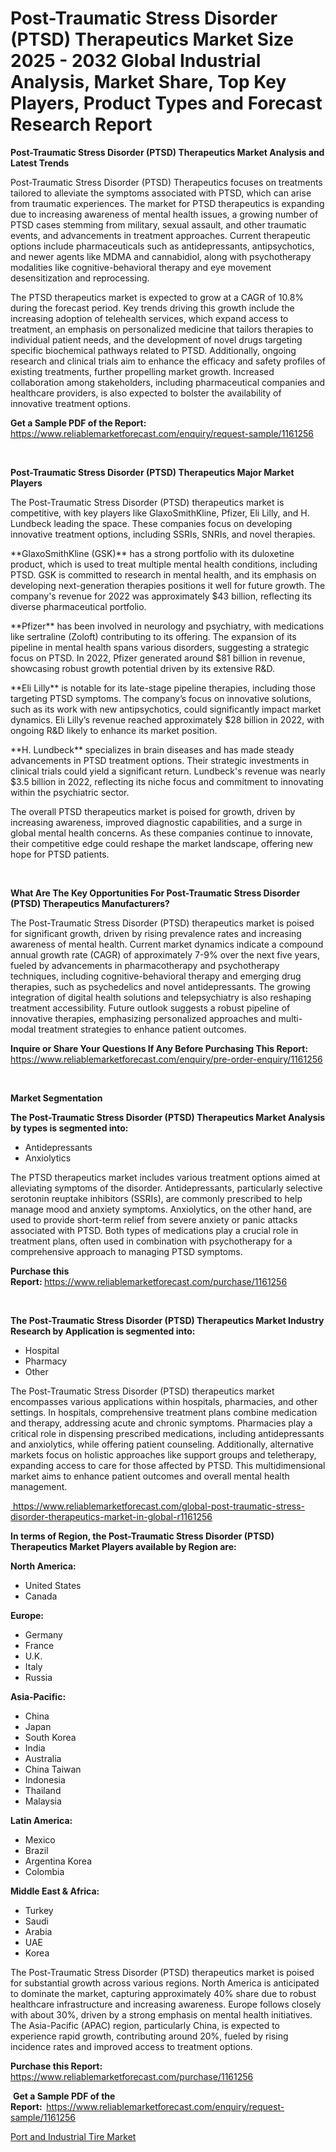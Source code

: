 <p><h1>Post-Traumatic Stress Disorder (PTSD) Therapeutics Market Size 2025 - 2032 Global Industrial Analysis, Market Share, Top Key Players, Product Types and Forecast Research Report</h1></p><p><strong>Post-Traumatic Stress Disorder (PTSD) Therapeutics Market Analysis and Latest Trends</strong></p>
<p><p>Post-Traumatic Stress Disorder (PTSD) Therapeutics focuses on treatments tailored to alleviate the symptoms associated with PTSD, which can arise from traumatic experiences. The market for PTSD therapeutics is expanding due to increasing awareness of mental health issues, a growing number of PTSD cases stemming from military, sexual assault, and other traumatic events, and advancements in treatment approaches. Current therapeutic options include pharmaceuticals such as antidepressants, antipsychotics, and newer agents like MDMA and cannabidiol, along with psychotherapy modalities like cognitive-behavioral therapy and eye movement desensitization and reprocessing.</p><p>The PTSD therapeutics market is expected to grow at a CAGR of 10.8% during the forecast period. Key trends driving this growth include the increasing adoption of telehealth services, which expand access to treatment, an emphasis on personalized medicine that tailors therapies to individual patient needs, and the development of novel drugs targeting specific biochemical pathways related to PTSD. Additionally, ongoing research and clinical trials aim to enhance the efficacy and safety profiles of existing treatments, further propelling market growth. Increased collaboration among stakeholders, including pharmaceutical companies and healthcare providers, is also expected to bolster the availability of innovative treatment options.</p></p>
<p><strong>Get a Sample PDF of the Report:&nbsp;</strong> <a href="https://www.reliablemarketforecast.com/enquiry/request-sample/1161256?utm_campaign=2324&utm_medium=2&utm_source=Github&utm_content=ia&utm_term=22032025&utm_id=post-traumatic-stress-disorder-ptsd-therapeutics">https://www.reliablemarketforecast.com/enquiry/request-sample/1161256</a></p>
<p>&nbsp;</p>
<p><strong>Post-Traumatic Stress Disorder (PTSD) Therapeutics Major Market Players</strong></p>
<p><p>The Post-Traumatic Stress Disorder (PTSD) therapeutics market is competitive, with key players like GlaxoSmithKline, Pfizer, Eli Lilly, and H. Lundbeck leading the space. These companies focus on developing innovative treatment options, including SSRIs, SNRIs, and novel therapies.</p><p>**GlaxoSmithKline (GSK)** has a strong portfolio with its duloxetine product, which is used to treat multiple mental health conditions, including PTSD. GSK is committed to research in mental health, and its emphasis on developing next-generation therapies positions it well for future growth. The company's revenue for 2022 was approximately $43 billion, reflecting its diverse pharmaceutical portfolio.</p><p>**Pfizer** has been involved in neurology and psychiatry, with medications like sertraline (Zoloft) contributing to its offering. The expansion of its pipeline in mental health spans various disorders, suggesting a strategic focus on PTSD. In 2022, Pfizer generated around $81 billion in revenue, showcasing robust growth potential driven by its extensive R&D.</p><p>**Eli Lilly** is notable for its late-stage pipeline therapies, including those targeting PTSD symptoms. The company’s focus on innovative solutions, such as its work with new antipsychotics, could significantly impact market dynamics. Eli Lilly’s revenue reached approximately $28 billion in 2022, with ongoing R&D likely to enhance its market position.</p><p>**H. Lundbeck** specializes in brain diseases and has made steady advancements in PTSD treatment options. Their strategic investments in clinical trials could yield a significant return. Lundbeck's revenue was nearly $3.5 billion in 2022, reflecting its niche focus and commitment to innovating within the psychiatric sector.</p><p>The overall PTSD therapeutics market is poised for growth, driven by increasing awareness, improved diagnostic capabilities, and a surge in global mental health concerns. As these companies continue to innovate, their competitive edge could reshape the market landscape, offering new hope for PTSD patients.</p></p>
<p>&nbsp;</p>
<p><strong>What Are The Key Opportunities For Post-Traumatic Stress Disorder (PTSD) Therapeutics Manufacturers?</strong></p>
<p><p>The Post-Traumatic Stress Disorder (PTSD) therapeutics market is poised for significant growth, driven by rising prevalence rates and increasing awareness of mental health. Current market dynamics indicate a compound annual growth rate (CAGR) of approximately 7-9% over the next five years, fueled by advancements in pharmacotherapy and psychotherapy techniques, including cognitive-behavioral therapy and emerging drug therapies, such as psychedelics and novel antidepressants. The growing integration of digital health solutions and telepsychiatry is also reshaping treatment accessibility. Future outlook suggests a robust pipeline of innovative therapies, emphasizing personalized approaches and multi-modal treatment strategies to enhance patient outcomes.</p></p>
<p><strong>Inquire or Share Your Questions If Any Before Purchasing This Report:</strong> <a href="https://www.reliablemarketforecast.com/enquiry/pre-order-enquiry/1161256?utm_campaign=2324&utm_medium=2&utm_source=Github&utm_content=ia&utm_term=22032025&utm_id=post-traumatic-stress-disorder-ptsd-therapeutics">https://www.reliablemarketforecast.com/enquiry/pre-order-enquiry/1161256</a></p>
<p>&nbsp;</p>
<p><strong>Market Segmentation</strong></p>
<p><strong>The Post-Traumatic Stress Disorder (PTSD) Therapeutics Market Analysis by types is segmented into:</strong></p>
<p><ul><li>Antidepressants</li><li>Anxiolytics</li></ul></p>
<p><p>The PTSD therapeutics market includes various treatment options aimed at alleviating symptoms of the disorder. Antidepressants, particularly selective serotonin reuptake inhibitors (SSRIs), are commonly prescribed to help manage mood and anxiety symptoms. Anxiolytics, on the other hand, are used to provide short-term relief from severe anxiety or panic attacks associated with PTSD. Both types of medications play a crucial role in treatment plans, often used in combination with psychotherapy for a comprehensive approach to managing PTSD symptoms.</p></p>
<p><strong>Purchase this Report:&nbsp;</strong><a href="https://www.reliablemarketforecast.com/purchase/1161256?utm_campaign=2324&utm_medium=2&utm_source=Github&utm_content=ia&utm_term=22032025&utm_id=post-traumatic-stress-disorder-ptsd-therapeutics">https://www.reliablemarketforecast.com/purchase/1161256</a></p>
<p>&nbsp;</p>
<p><strong>The Post-Traumatic Stress Disorder (PTSD) Therapeutics Market Industry Research by Application is segmented into:</strong></p>
<p><ul><li>Hospital</li><li>Pharmacy</li><li>Other</li></ul></p>
<p><p>The Post-Traumatic Stress Disorder (PTSD) therapeutics market encompasses various applications within hospitals, pharmacies, and other settings. In hospitals, comprehensive treatment plans combine medication and therapy, addressing acute and chronic symptoms. Pharmacies play a critical role in dispensing prescribed medications, including antidepressants and anxiolytics, while offering patient counseling. Additionally, alternative markets focus on holistic approaches like support groups and teletherapy, expanding access to care for those affected by PTSD. This multidimensional market aims to enhance patient outcomes and overall mental health management.</p></p>
<p><a href="https://www.reliablemarketforecast.com/global-post-traumatic-stress-disorder-therapeutics-market-in-global-r1161256?utm_campaign=2324&utm_medium=2&utm_source=Github&utm_content=ia&utm_term=22032025&utm_id=post-traumatic-stress-disorder-ptsd-therapeutics">&nbsp;https://www.reliablemarketforecast.com/global-post-traumatic-stress-disorder-therapeutics-market-in-global-r1161256</a></p>
<p><strong>In terms of Region, the Post-Traumatic Stress Disorder (PTSD) Therapeutics Market Players available by Region are:</strong></p>
<p>
    <p> <strong> North America: </strong>
        <ul>
            <li>United States</li>
            <li>Canada</li>
        </ul>
        </p> 
    <p> <strong> Europe: </strong>
        <ul>
            <li>Germany</li>
            <li>France</li>
            <li>U.K.</li>
            <li>Italy</li>
            <li>Russia</li>
        </ul>
        </p> 
    <p> <strong> Asia-Pacific: </strong>
        <ul>
            <li>China</li>
            <li>Japan</li>
            <li>South Korea</li>
            <li>India</li>
            <li>Australia</li>
            <li>China Taiwan</li>
            <li>Indonesia</li>
            <li>Thailand</li>
            <li>Malaysia</li>
        </ul>
        </p> 
    <p> <strong> Latin America: </strong>
        <ul>
            <li>Mexico</li>
            <li>Brazil</li>
            <li>Argentina Korea</li>
            <li>Colombia</li>
        </ul>
        </p> 
    <p> <strong> Middle East & Africa: </strong>
        <ul>
            <li>Turkey</li>
            <li>Saudi</li>
            <li>Arabia</li>
            <li>UAE</li>
            <li>Korea</li>
        </ul>
    </p>
    </p>
<p><p>The Post-Traumatic Stress Disorder (PTSD) therapeutics market is poised for substantial growth across various regions. North America is anticipated to dominate the market, capturing approximately 40% share due to robust healthcare infrastructure and increasing awareness. Europe follows closely with about 30%, driven by a strong emphasis on mental health initiatives. The Asia-Pacific (APAC) region, particularly China, is expected to experience rapid growth, contributing around 20%, fueled by rising incidence rates and improved access to treatment options.</p></p>
<p><strong>Purchase this Report: </strong><a href="https://www.reliablemarketforecast.com/purchase/1161256?utm_campaign=2324&utm_medium=2&utm_source=Github&utm_content=ia&utm_term=22032025&utm_id=post-traumatic-stress-disorder-ptsd-therapeutics">https://www.reliablemarketforecast.com/purchase/1161256</a></p>
<p>&nbsp;<strong>Get a Sample PDF of the Report:&nbsp;&nbsp;</strong><a href="https://www.reliablemarketforecast.com/enquiry/request-sample/1161256?utm_campaign=2324&utm_medium=2&utm_source=Github&utm_content=ia&utm_term=22032025&utm_id=post-traumatic-stress-disorder-ptsd-therapeutics">https://www.reliablemarketforecast.com/enquiry/request-sample/1161256</a></p>
<p><strong></strong></p>
<p><p><a href="https://github.com/janraimondo83/Market-Research-Report-List-1/blob/main/port-and-industrial-tire-market.md?utm_campaign=2324&utm_medium=2&utm_source=Github&utm_content=ia&utm_term=22032025&utm_id=post-traumatic-stress-disorder-ptsd-therapeutics">Port and Industrial Tire Market</a></p></p>